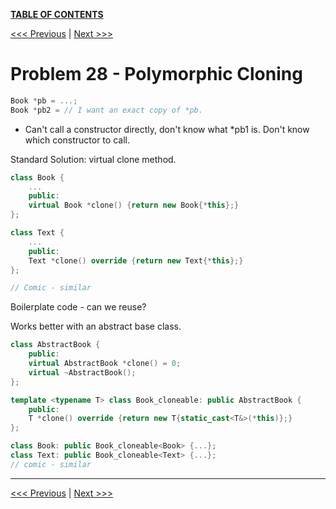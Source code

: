 [**TABLE OF CONTENTS**](toc.md)

[<<< Previous](27.md)   \|   [Next >>>](29.md)

# Problem 28 - Polymorphic Cloning
```c++
Book *pb = ...;
Book *pb2 = // I want an exact copy of *pb.
```
- Can't call a constructor directly, don't know what \*pb1 is. Don't know which constructor to call.

Standard Solution: virtual clone method.
```c++
class Book {
    ...
    public:
    virtual Book *clone() {return new Book{*this};}
};

class Text {
    ...
    public:
    Text *clone() override {return new Text{*this};}
};

// Comic - similar
```

Boilerplate code - can we reuse?

Works better with an abstract base class.
```c++
class AbstractBook {
    public:
    virtual AbstractBook *clone() = 0;
    virtual ~AbstractBook();
};

template <typename T> class Book_cloneable: public AbstractBook {
    public:
    T *clone() override {return new T{static_cast<T&>(*this)};}
};

class Book: public Book_cloneable<Book> {...};
class Text: public Book_cloneable<Text> {...};
// comic - similar
```


<hr>

[<<< Previous](27.md)  \|   [Next >>>](29.md)

